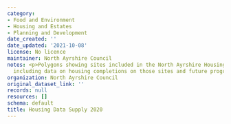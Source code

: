 ```yaml
---
category:
- Food and Environment
- Housing and Estates
- Planning and Development
date_created: ''
date_updated: '2021-10-08'
license: No licence
maintainer: North Ayrshire Council
notes: <p>Polygons showing sites included in the North Ayrshire Housing Land Supply
  including data on housing completions on those sites and future programming.</p>
organization: North Ayrshire Council
original_dataset_link: ''
records: null
resources: []
schema: default
title: Housing Data Supply 2020
---
```

